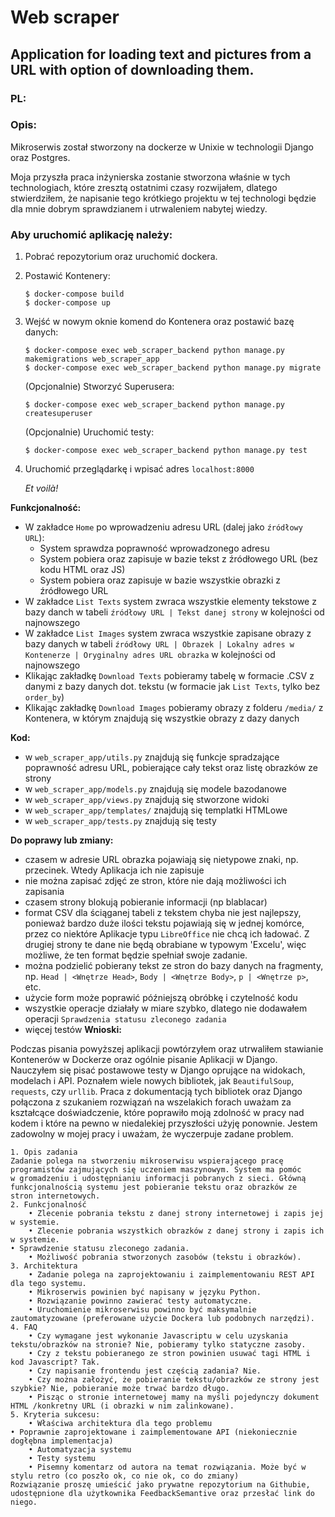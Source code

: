 # Web scraper

## Application for loading text and pictures from a URL with option of downloading them.

### PL:
### Opis:

Mikroserwis został stworzony na dockerze w Unixie w technologii Django oraz Postgres.

Moja przyszła praca inżynierska zostanie stworzona właśnie w tych
technologiach, które zresztą ostatnimi czasy rozwijałem, dlatego
stwierdziłem, że napisanie tego krótkiego projektu w tej technologi
będzie dla mnie dobrym sprawdzianem i utrwaleniem nabytej wiedzy.

### Aby uruchomić aplikację należy:
1. Pobrać repozytorium oraz uruchomić dockera.
2. Postawić Kontenery:
    ```
    $ docker-compose build 
    $ docker-compose up
    ```
3. Wejść w nowym oknie komend do Kontenera oraz postawić bazę danych:
    ```
    $ docker-compose exec web_scraper_backend python manage.py makemigrations web_scraper_app
    $ docker-compose exec web_scraper_backend python manage.py migrate
    ```
    (Opcjonalnie) Stworzyć Superusera:
    ```
    $ docker-compose exec web_scraper_backend python manage.py createsuperuser
    ```
    (Opcjonalnie) Uruchomić testy:
    ```
    $ docker-compose exec web_scraper_backend python manage.py test
    ```
4. Uruchomić przeglądarkę i wpisać adres `localhost:8000`

    _Et voilà!_

**Funkcjonalność:**
- W zakładce `Home` po wprowadzeniu adresu URL (dalej jako `źródłowy URL`):
    * System sprawdza poprawność wprowadzonego adresu
    * System pobiera oraz zapisuje w bazie tekst z źródłowego URL (bez kodu HTML oraz JS)
    * System pobiera oraz zapisuje w bazie wszystkie obrazki z źródłowego URL
- W zakładce `List Texts` system zwraca wszystkie elementy tekstowe z bazy danch w tabeli `źródłowy URL | Tekst danej strony` w kolejności od najnowszego
- W zakładce `List Images` system zwraca wszystkie zapisane obrazy z bazy danych w tabeli `źródłowy URL | Obrazek | Lokalny adres w Kontenerze | Oryginalny adres URL obrazka` w kolejności od najnowszego
- Klikając zakładkę `Download Texts` pobieramy tabelę w formacie .CSV z danymi z bazy danych dot. tekstu (w formacie jak `List Texts`, tylko bez `order_by`)
- Klikając zakładkę `Download Images` pobieramy obrazy z folderu `/media/` z Kontenera, w którym znajdują się wszystkie obrazy z dazy danych
  
**Kod:**
- w `web_scraper_app/utils.py` znajdują się funkcje spradzające poprawność adresu URL, pobierające cały tekst oraz listę obrazków ze strony
- w `web_scraper_app/models.py` znajdują się modele bazodanowe
- w `web_scraper_app/views.py` znajdują się stworzone widoki
- w `web_scraper_app/templates/` znajdują się templatki HTMLowe
- w `web_scraper_app/tests.py` znajdują się testy
    
**Do poprawy lub zmiany:**
- czasem w adresie URL obrazka pojawiają się nietypowe znaki, np. przecinek. Wtedy Aplikacja ich nie zapisuje
- nie można zapisać zdjęć ze stron, które nie dają możliwości ich zapisania
- czasem strony blokują pobieranie informacji (np blablacar)
- format CSV dla ściąganej tabeli z tekstem chyba nie jest najlepszy, ponieważ bardzo duże ilości tekstu pojawiają się w jednej komórce, przez co niektóre Aplikacje typu `LibreOffice` nie chcą ich ładować.
Z drugiej strony te dane nie będą obrabiane w typowym 'Excelu', więc możliwe, że ten format będzie spełniał swoje zadanie.
- można podzielić pobierany tekst ze stron do bazy danych na fragmenty, np. `Head | <Wnętrze Head>`, `Body | <Wnętrze Body>`, `p | <Wnętrze p>`, etc.
- użycie form może poprawić późniejszą obróbkę i czytelność kodu
- wszystkie operacje działały w miare szybko, dlatego nie dodawałem operacji `Sprawdzenia statusu zleconego zadania` 
- więcej testów
**Wnioski:**

Podczas pisania powyższej aplikacji powtórzyłem oraz utrwaliłem stawianie Kontenerów w Dockerze oraz ogólnie pisanie Aplikacji w Django.
Nauczyłem się pisać postawowe testy w Django oprujące na widokach, modelach i API. Poznałem wiele nowych bibliotek, jak `BeautifulSoup`, `requests`, czy `urllib`. Praca z dokumentacją tych bibliotek oraz Django połączona z szukaniem
rozwiązań na wszelakich forach uważam za kształcące doświadczenie,
które poprawiło moją zdolność w pracy nad kodem i które na pewno w niedalekiej przyszłości użyję ponownie.
Jestem zadowolny w mojej pracy i uważam, że wyczerpuje zadane problem.

```
1. Opis zadania
Zadanie polega na stworzeniu mikroserwisu wspierającego pracę
programistów zajmujących się uczeniem maszynowym. System ma pomóc
w gromadzeniu i udostępnianiu informacji pobranych z sieci. Główną
funkcjonalnością systemu jest pobieranie tekstu oraz obrazków ze
stron internetowych. 
2. Funkcjonalność 
    • Zlecenie pobrania tekstu z danej strony internetowej i zapis jej w systemie. 
    • Zlecenie pobrania wszystkich obrazków z danej strony i zapis ich w systemie. 
• Sprawdzenie statusu zleconego zadania. 
    • Możliwość pobrania stworzonych zasobów (tekstu i obrazków). 
3. Architektura 
    • Zadanie polega na zaprojektowaniu i zaimplementowaniu REST API dla tego systemu. 
    • Mikroserwis powinien być napisany w języku Python. 
    • Rozwiązanie powinno zawierać testy automatyczne. 
    • Uruchomienie mikroserwisu powinno być maksymalnie zautomatyzowane (preferowane użycie Dockera lub podobnych narzędzi). 
4. FAQ 
    • Czy wymagane jest wykonanie Javascriptu w celu uzyskania tekstu/obrazków na stronie? Nie, pobieramy tylko statyczne zasoby. 
    • Czy z tekstu pobieranego ze stron powinien usuwać tagi HTML i kod Javascript? Tak. 
    • Czy napisanie frontendu jest częścią zadania? Nie. 
    • Czy można założyć, że pobieranie tekstu/obrazków ze strony jest szybkie? Nie, pobieranie może trwać bardzo długo. 
    • Pisząc o stronie internetowej mamy na myśli pojedynczy dokument HTML /konkretny URL (i obrazki w nim zalinkowane). 
5. Kryteria sukcesu: 
    • Właściwa architektura dla tego problemu 
• Poprawnie zaprojektowane i zaimplementowane API (niekoniecznie dogłębna implementacja) 
    • Automatyzacja systemu 
    • Testy systemu 
    • Pisemny komentarz od autora na temat rozwiązania. Może być w stylu retro (co poszło ok, co nie ok, co do zmiany) 
Rozwiązanie proszę umieścić jako prywatne repozytorium na Githubie, udostępnione dla użytkownika FeedbackSemantive oraz przesłać link do niego. 
```